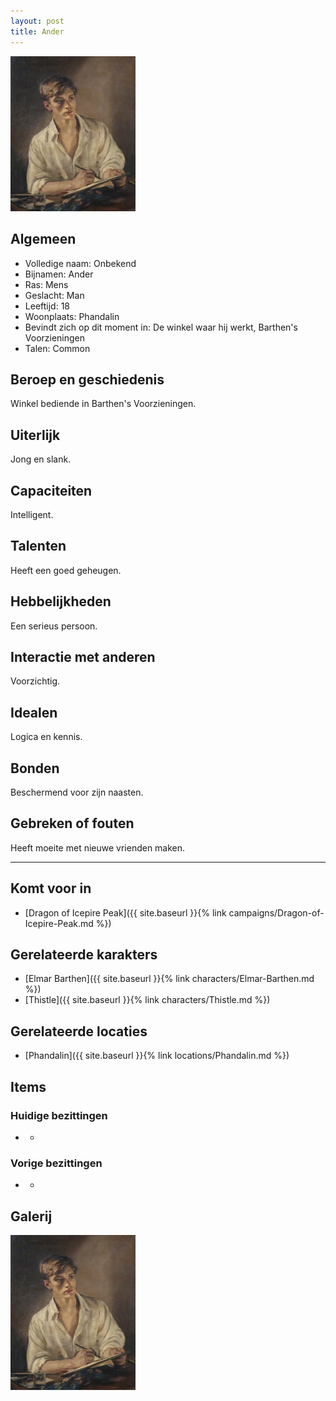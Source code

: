 ```yaml
---
layout: post
title: Ander
---
```


<img src="../images/Ander.jpg" alt="Ander" width=200>

## Algemeen
* Volledige naam: Onbekend
* Bijnamen: Ander
* Ras: Mens
* Geslacht: Man
* Leeftijd: 18
* Woonplaats: Phandalin
* Bevindt zich op dit moment in: De winkel waar hij werkt, Barthen's Voorzieningen
* Talen: Common

## Beroep en geschiedenis
Winkel bediende in Barthen's Voorzieningen.

## Uiterlijk
Jong en slank.

## Capaciteiten
Intelligent.

## Talenten
Heeft een goed geheugen.

## Hebbelijkheden
Een serieus persoon.

## Interactie met anderen
Voorzichtig.

## Idealen
Logica en kennis.

## Bonden
Beschermend voor zijn naasten.

## Gebreken of fouten
Heeft moeite met nieuwe vrienden maken.

---

## Komt voor in
* [Dragon of Icepire Peak]({{ site.baseurl }}{% link campaigns/Dragon-of-Icepire-Peak.md %})

## Gerelateerde karakters
* [Elmar Barthen]({{ site.baseurl }}{% link characters/Elmar-Barthen.md %})
* [Thistle]({{ site.baseurl }}{% link characters/Thistle.md %})

## Gerelateerde locaties
* [Phandalin]({{ site.baseurl }}{% link locations/Phandalin.md %})

## Items

### Huidige bezittingen
* -

### Vorige bezittingen
* -

## Galerij
<img src="../images/Ander.jpg" alt="Ander" width=200>

